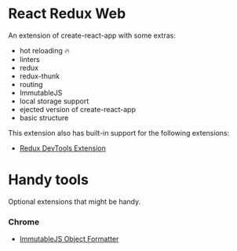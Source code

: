 # React Redux Web

An extension of create-react-app with some extras:

- hot reloading :fire:
- linters
- redux
- redux-thunk
- routing
- ImmutableJS
- local storage support
- ejected version of create-react-app
- basic structure

This extension also has built-in support for the following extensions:

- [Redux DevTools Extension](https://github.com/zalmoxisus/redux-devtools-extension#installation)


# Handy tools

Optional extensions that might be handy.

### Chrome

- [ImmutableJS Object Formatter](https://chrome.google.com/webstore/detail/immutablejs-object-format/hgldghadipiblonfkkicmgcbbijnpeog)

